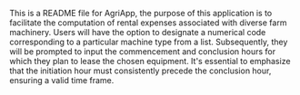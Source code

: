 This is a README file for AgriApp, the purpose of this application is to facilitate the computation of rental expenses associated with diverse farm machinery. Users will have the option to designate a numerical code corresponding to a particular machine type from a list. Subsequently, they will be prompted to input the commencement and conclusion hours for which they plan to lease the chosen equipment. It's essential to emphasize that the initiation hour must consistently precede the conclusion hour, ensuring a valid time frame.
